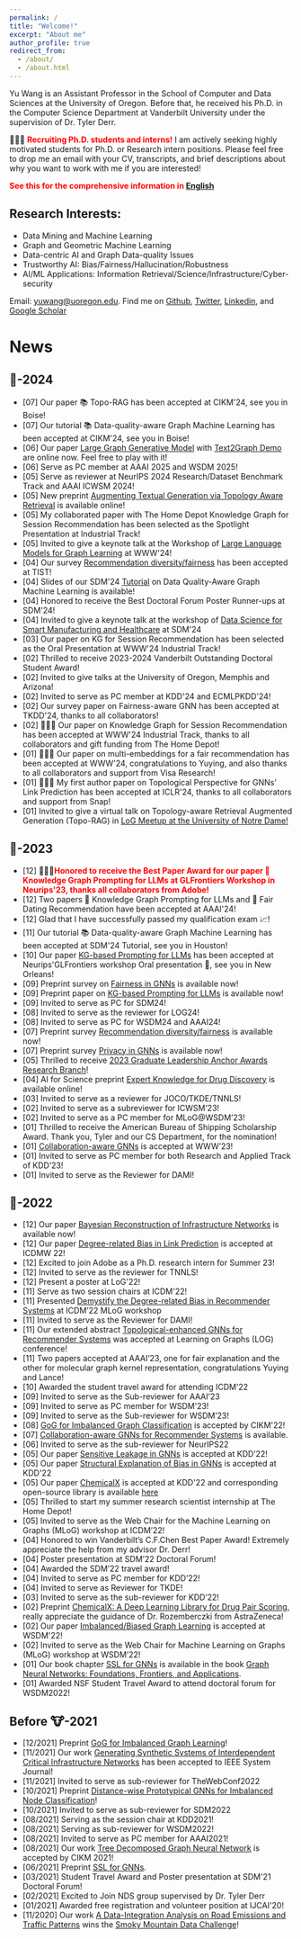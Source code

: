 ```yaml
---
permalink: /
title: "Welcome!"
excerpt: "About me"
author_profile: true
redirect_from: 
  - /about/
  - /about.html
---
```


Yu Wang is an Assistant Professor in the School of Computer and Data Sciences at the University of Oregon. Before that, he received his Ph.D. in the Computer Science Department at Vanderbilt University under the supervision of Dr. Tyler Derr. 

📢📢📢 <span style="color:red">**Recruiting Ph.D. students and interns!**</span> I am actively seeking highly motivated students for Ph.D. or Research intern positions. Please feel free to drop me an email with your CV, transcripts, and brief descriptions about why you want to work with me if you are interested!

<span style="color:red">**See this for the comprehensive information in [English](https://yuwvandy.github.io/recruiting/)**


Research Interests:
------
- Data Mining and Machine Learning
- Graph and Geometric Machine Learning
- Data-centric AI and Graph Data-quality Issues
- Trustworthy AI: Bias/Fairness/Hallucination/Robustness
- AI/ML Applications: Information Retrieval/Science/Infrastructure/Cyber-security

Email: yuwang@uoregon.edu. Find me on [Github](https://github.com/YuWVandy), [Twitter](https://twitter.com/YuWVandy), [Linkedin](https://www.linkedin.com/in/yu-wang-63359a196/), and [Google Scholar](https://scholar.google.com/citations?user=XPCmiz4AAAAJ&hl=en)

News
======

🐲-2024
-----
<ul>
<li>[07] Our paper 📚 Topo-RAG has been accepted at CIKM'24, see you in Boise!</li>
<li>[07] Our tutorial 📚 Data-quality-aware Graph Machine Learning has been accepted at CIKM'24, see you in Boise!</li>
<li>[06] Our paper <a href='https://arxiv.org/abs/2406.05109#:~:text=Large%20Generative%20Models%20(LGMs)%20such,extremely%20diverse%20from%20numerous%20domains.'>Large Graph Generative Model</a> with <a href='https://lggm-lg.github.io/'>Text2Graph Demo</a> are online now. Feel free to play with it!</li>
<li>[06] Serve as PC member at AAAI 2025 and WSDM 2025!</li>
<li>[05] Serve as reviewer at NeurIPS 2024 Research/Dataset Benchmark Track and AAAI ICWSM 2024!</li>
<li>[05] New preprint <a href='https://arxiv.org/abs/2405.17602'>Augmenting Textual Generation via Topology Aware Retrieval</a> is available online!</li>
<li>[05] My collaborated paper with The Home Depot Knowledge Graph for Session Recommendation has been selected as the Spotlight Presentation at Industrial Track!</li>
<li>[05] Invited to give a keynote talk at the Workshop of <a href='https://advanced-recommender-systems.github.io/llm4graph/'>Large Language Models for Graph Learning</a> at WWW'24!</li>
<li>[04] Our survey <a href='https://arxiv.org/abs/2307.04644'>Recommendation diversity/fairness</a> has been accepted at TIST!</li>
<li>[04] Slides of our SDM'24 <a href='https://yuwvandy.github.io/_pages/tutorial_ppt.pdf'>Tutorial</a> on Data Quality-Aware Graph Machine Learning is available!</li>
<li>[04] Honored to receive the Best Doctoral Forum Poster Runner-ups at SDM'24!</li>
<li>[04] Invited to give a keynote talk at the workshop of <a href='https://dssmh.github.io/'>Data Science for Smart Manufacturing and Healthcare</a> at SDM'24</li>
<li>[03] Our paper on KG for Session Recommendation has been selected as the Oral Presentation at WWW'24 Industrial Track!</li>
<li>[02] Thrilled to receive 2023-2024 Vanderbilt Outstanding Doctoral Student Award!</li>
<li>[02] Invited to give talks at the University of Oregon, Memphis and Arizona!</li>
<li>[02] Invited to serve as PC member at KDD'24 and ECMLPKDD'24!</li>
<li>[02] Our survey paper on Fairness-aware GNN has been accepted at TKDD'24, thanks to all collaborators!</li>
<li>[02] 🛒🛒🛒 Our paper on Knowledge Graph for Session Recommendation has been accepted at WWW'24 Industrial Track, thanks to all collaborators and gift funding from The Home Depot!</li>
<li>[01] 👫👫👫 Our paper on multi-embeddings for a fair recommendation has been accepted at WWW'24, congratulations to Yuying, and also thanks to all collaborators and support from Visa Research!</li>
<li>[01] 🍻🍻🍻 My first author paper on Topological Perspective for GNNs' Link Prediction has been accepted at ICLR'24, thanks to all collaborators and support from Snap!</li>
<li>[01] Invited to give a virtual talk on Topology-aware Retrieval Augmented Generation (Topo-RAG) in <a href='https://log2023midnorth.github.io/'>LoG Meetup at the University of Notre Dame!</a></li>
</ul>

🐰-2023
-----
<ul>
<li>[12] 🎉🎉🎉<span style="color:red"><b>Honored to receive the Best Paper Award for our paper 📰 Knowledge Graph Prompting for LLMs at GLFrontiers Workshop in Neurips'23, thanks all collaborators from Adobe!</b></span></li>
<li>[12] Two papers 📰 Knowledge Graph Prompting for LLMs and 👫 Fair Dating Recommendation have been accepted at AAAI'24!</li>
<li>[12] Glad that I have successfully passed my qualification exam 📈!</li>
<li>[11] Our tutorial 📚 Data-quality-aware Graph Machine Learning has been accepted at SDM'24 Tutorial, see you in Houston!</li>
<li>[10] Our paper <a href='https://arxiv.org/abs/2308.11730'>KG-based Prompting for LLMs</a> has been accepted at Neurips'GLFrontiers workshop Oral presentation 📣, see you in New Orleans!</li>
<li>[09] Preprint survey on <a href='https://arxiv.org/abs/2307.03929'>Fairness in GNNs</a> is available now!</li>
<li>[09] Preprint paper on <a href='https://arxiv.org/abs/2308.11730'>KG-based Prompting for LLMs</a> is available now!</li>
<li>[09] Invited to serve as PC for SDM24! </li>
<li>[08] Invited to serve as the reviewer for LOG24! </li>
<li>[08] Invited to serve as PC for WSDM24 and AAAI24! </li>
<li>[07] Preprint survey <a href='https://arxiv.org/abs/2307.04644'>Recommendation diversity/fairness</a> is available now!</li>
<li>[07] Preprint survey <a href='https://arxiv.org/abs/2308.16375'>Privacy in GNNs</a> is available now!</li>
<li>[05] Thrilled to receive <a href='https://news.vanderbilt.edu/2023/08/04/five-students-receive-2023-graduate-leadership-anchor-awards'>2023 Graduate Leadership Anchor Awards Research Branch</a>! </li>
<li>[04] AI for Science preprint <a href='https://www.biorxiv.org/content/10.1101/2023.04.17.537185v1.abstract'>Expert Knowledge for Drug Discovery</a> is available online! </li>
<li>[03] Invited to serve as a reviewer for JOCO/TKDE/TNNLS! </li>
<li>[02] Invited to serve as a subreviewer for ICWSM’23! </li>
<li>[02] Invited to serve as a PC member for MLoG@WSDM’23! </li>
<li>[01] Thrilled to receive the American Bureau of Shipping Scholarship Award. Thank you, Tyler and our CS Department, for the nomination! </li>
<li>[01] <a href='https://dl.acm.org/doi/abs/10.1145/3543507.3583229'>Collaboration-aware GNNs</a> is accepted at WWW’23! </li>
<li>[01] Invited to serve as PC member for both Research and Applied Track of KDD’23! </li>    
<li>[01] Invited to serve as the Reviewer for DAMI! </li>    
</ul>

🐯-2022
-----
<ul>
<li>[12] Our paper <a href='https://arxiv.org/abs/2211.15590'>Bayesian Reconstruction of Infrastructure Networks</a> is available now! </li>
<li>[12] Our paper <a href='https://ieeexplore.ieee.org/abstract/document/10031056'>Degree-related Bias in Link Prediction</a> is accepted at ICDMW 22! </li>
<li>[12] Excited to join Adobe as a Ph.D. research intern for Summer 23! </li>
<li>[12] Invited to serve as the reviewer for TNNLS! </li>
<li>[12] Present a poster at LoG'22! </li>
<li>[11] Serve as two session chairs at ICDM'22! </li>
<li>[11] Presented <a href='https://ieeexplore.ieee.org/document/10031056'>Demystify the Degree-related Bias in Recommender Systems</a> at ICDM’22 MLoG workshop </li>    
<li>[11] Invited to serve as the Reviewer for DAMI! </li>
<li>[11] Our extended abstract <a href='https://openreview.net/forum?id=O7msz8Ou7o'>Topological-enhanced GNNs for Recommender Systems</a> was accepted at Learning on Graphs (LOG) conference! </li>
<li>[11] Two papers accepted at AAAI’23, one for fair explanation and the other for molecular graph kernel representation, congratulations Yuying and Lance! </li>
<li>[10] Awarded the student travel award for attending ICDM’22 </li>
<li>[09] Invited to serve as the Sub-reviewer for AAAI’23 </li>
<li>[09] Invited to serve as PC member for WSDM’23! </li>
<li>[09] Invited to serve as the Sub-reviewer for WSDM’23! </li> 
<li>[08] <a href='https://dl.acm.org/doi/abs/10.1145/3511808.3557356'>GoG for Imbalanced Graph Classification</a> is accepted by CIKM'22! </li>
<li>[07] <a href='https://arxiv.org/abs/2207.06221'>Collaboration-aware GNNs for Recommender Systems</a> is available.</li>
<li>[06] Invited to serve as the sub-reviewer for NeurIPS22 </li>
<li>[05] Our paper <a href='https://dl.acm.org/doi/abs/10.1145/3534678.3539404'>Sensitive Leakage in GNNs</a> is accepted at KDD’22! </li>
<li>[05] Our paper <a href='https://dl.acm.org/doi/abs/10.1145/3534678.3539319'>Structural Explanation of Bias in GNNs</a> is accepted at KDD'22</li>
<li>[05] Our paper <a href="https://arxiv.org/abs/2202.05240">ChemicalX</a> is accepted at KDD'22 and corresponding open-source library is available <a href='https://github.com/astrazeneca/chemicalx'>here</a></li>
<li>[05] Thrilled to start my summer research scientist internship at The Home Depot! </li>
<li>[05] Invited to serve as the Web Chair for the Machine Learning on Graphs (MLoG) workshop at ICDM’22! </li>
<li>[04] Honored to win Vanderbilt’s C.F.Chen Best Paper Award! Extremely appreciate the help from my advisor Dr. Derr! </li>
<li>[04] Poster presentation at SDM’22 Doctoral Forum! </li>
<li>[04] Awarded the SDM’22 travel award! </li>
<li>[04] Invited to serve as PC member for KDD’22! </li>
<li>[04] Invited to serve as Reviewer for TKDE! </li>
<li>[03] Invited to serve as the sub-reviewer for KDD’22! </li>
<li>[02] Preprint <a href="https://arxiv.org/abs/2202.05240">ChemicalX: A Deep Learning Library for Drug Pair Scoring</a>, really appreciate the guidance of Dr. Rozemberczki from AstraZeneca! </li>
<li>[02] Our paper <a href="https://dl.acm.org/doi/abs/10.1145/3488560.3502218">Imbalanced/Biased Graph Learning</a> is accepted at WSDM'22! </li>
<li>[02] Invited to serve as the Web Chair for Machine Learning on Graphs (MLoG) workshop at WSDM’22!</li>
<li>[01] Our book chapter <a href="https://tylersnetwork.github.io/papers/ssl_for_gnns.pdf">SSL for GNNs</a> is available in the book <a href="https://graph-neural-networks.github.io/">Graph Neural Networks: Foundations, Frontiers, and Applications</a>.</li>
<li>[01] Awarded NSF Student Travel Award to attend doctoral forum for WSDM2022!</li>
</ul>

Before 🐮-2021
-----
<ul>
<li>[12/2021] Preprint <a href="https://arxiv.org/abs/2112.00238#">GoG for Imbalanced Graph Learning</a>! </li>
<li>[11/2021] Our work <a href="https://arxiv.org/abs/2111.12742#">Generating Synthetic Systems of Interdependent Critical Infrastructure Networks</a> has been accepted to IEEE System Journal! </li>
<li>[11/2021] Invited to serve as sub-reviewer for TheWebConf2022 </li>
<li>[10/2021] Preprint <a href="https://arxiv.org/abs/2110.12035#">Distance-wise Prototypical GNNs for Imbalanced Node Classification</a>! </li>
<li>[10/2021] Invited to serve as sub-reviewer for SDM2022 </li>
<li>[08/2021] Serving as the session chair at KDD2021!
<li>[08/2021] Serving as sub-reviewer for WSDM2022!
<li>[08/2021] Invited to serve as PC member for AAAI2021!
<li>[08/2021] Our work <a href="https://arxiv.org/abs/2108.11022">Tree Decomposed Graph Neural Network</a> is accepted by CIKM 2021! </li>
<li>[06/2021] Preprint <a href="https://tylersnetwork.github.io/papers/ssl_for_gnns.pdf">SSL for GNNs</a>.</li>
<li>[03/2021] Student Travel Award and Poster presentation at SDM'21 Doctoral Forum!
<li>[02/2021] Excited to Join NDS group supervised by Dr. Tyler Derr</li>    
<li>[01/2021] Awarded free registration and volunteer position at IJCAI'20!</li>
<li>[11/2020] Our work <a href="https://link.springer.com/chapter/10.1007/978-3-030-63393-6_34">A Data-Integration Analysis on Road Emissions and Traffic Patterns</a> wins the <a href='https://smc.ornl.gov/2020/'>Smoky Mountain Data Challenge</a>!
